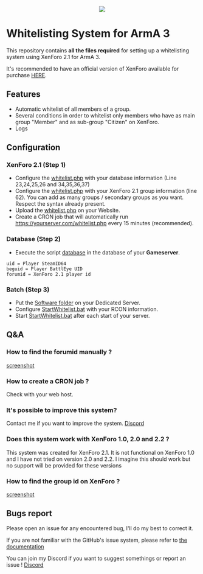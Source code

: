 <p align="center"><img src="https://img.shields.io/badge/VERSION-1.0.0-yellowgreen?style=for-the-badge" /></p>

# Whitelisting System for ArmA 3

This repository contains **all the files required** for setting up a whitelisting system using XenForo 2.1 for ArmA 3.

It's recommended to have an official version of XenForo available for purchase [HERE](https://xenforo.com/).

## Features
- Automatic whitelist of all members of a group.
- Several conditions in order to whitelist only members who have as main group "Member" and as sub-group "Citizen" on XenForo.
- Logs

## Configuration
### XenForo 2.1 (Step 1)
- Configure the [whitelist.php](https://github.com/JasonA3/Whitelisting-System/blob/main/English%20version/whitelist.php) with your database information (Line 23,24,25,26 and 34,35,36,37)
- Configure the [whitelist.php](https://github.com/JasonA3/Whitelisting-System/blob/main/English%20version/whitelist.php) with your XenForo 2.1 group information (line 62). You can add as many groups / secondary groups as you want. Respect the syntax already present.
- Upload the [whitelist.php](https://github.com/JasonA3/Whitelisting-System/blob/main/English%20version/whitelist.php) on your Website.
- Create a CRON job that will automatically run https://yourserver.com/whitelist.php every 15 minutes (recommended).

### Database (Step 2)
- Execute the script [database](https://github.com/JasonA3/Whitelisting-System/blob/main/English%20version/database.sql) in the database of your **Gameserver**.
```
uid = Player SteamID64
beguid = Player BattlEye UID
forumid = XenForo 2.1 player id
```

### Batch (Step 3)
- Put the [Software folder](https://github.com/JasonA3/Whitelisting-System/tree/main/English%20version/Software) on your Dedicated Server.
- Configure [StartWhitelist.bat](https://github.com/JasonA3/Whitelisting-System/blob/main/English%20version/Software/StartWhitelist.bat) with your RCON information.
- Start [StartWhitelist.bat](https://github.com/JasonA3/Whitelisting-System/blob/main/English%20version/Software/StartWhitelist.bat) after each start of your server.

## Q&A
### How to find the forumid manually ?
[screenshot](https://i.imgur.com/xohc1pb.png)

### How to create a CRON job ?
Check with your web host.

### It's possible to improve this system?
Contact me if you want to improve the system. [Discord](https://discord.gg/GDz8zNZpCJ)

### Does this system work with XenForo 1.0, 2.0 and 2.2 ?
This system was created for XenForo 2.1. It is not functional on XenForo 1.0 and I have not tried on version 2.0 and 2.2. I imagine this should work but no support will be provided for these versions

### How to find the group id on XenForo ?
[screenshot](https://i.imgur.com/Vv7vI5E.png)

## Bugs report
Please open an issue for any encountered bug, I'll do my best to correct it.

If you are not familiar with the GitHub's issue system, please refer to [the documentation](https://guides.github.com/features/issues/)

You can join my Discord if you want to suggest somethings or report an issue ! [Discord](https://discord.gg/GDz8zNZpCJ)
